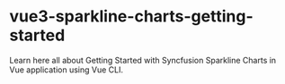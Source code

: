 # vue3-sparkline-charts-getting-started
Learn here all about Getting Started with Syncfusion Sparkline Charts in Vue application using Vue CLI.
